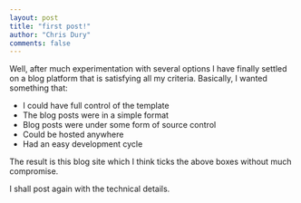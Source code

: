```yaml
--- 
layout: post
title: "first post!"
author: "Chris Dury"
comments: false
---
```


Well, after much experimentation with several options I have finally settled on a blog platform that is satisfying all my criteria. Basically, I wanted something that:

* I could have full control of the template
* The blog posts were in a simple format
* Blog posts were under some form of source control
* Could be hosted anywhere
* Had an easy development cycle

The result is this blog site which I think ticks the above boxes without much compromise. 

I shall post again with the technical details.

